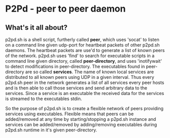 # P2Pd - peer to peer daemon
## What's it all about?
p2pd.sh is a shell script, furtherly called **peer**, which uses 'socat' to listen on a command line given udp-port for heartbeat packets
of other p2pd.sh daemons.
The heartbeat packets are use'd to generate a list of known peers of the network.
p2pd.sh uses 'find' to search for executable scripts in a command line given directory, called **peer-directory**, and uses
'inotifywait' to detect modifications in peer-directory.
The executables found in peer-directory are so called **services**. The name of known local services are distributed to
all known peers using UDP in a given interval.
Thus every p2pd.sh peer in the network generates a list of all services every peer hosts and is then able to
call those services and send arbitrary data to the services.
Since a service is an executable the received data for the services is streamed to the executables stdin.

So the purpose of p2pd.sh is to create a flexible network of peers providing services using executables.
Flexible means that peers can be added/removed at any time by starting/stopping a p2pd.sh instance and
services can be added/removed by adding/removing executables during p2pd.sh runtime in it's given peer-directory.
